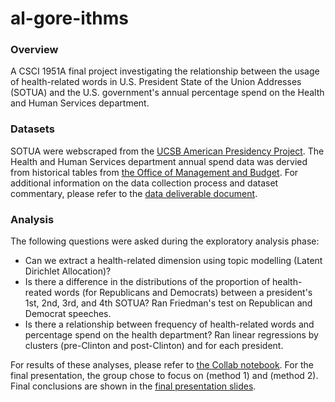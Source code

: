 # al-gore-ithms
### Overview
A CSCI 1951A final project investigating the relationship between the usage of health-related words in U.S. President State of the Union Addresses (SOTUA) and the U.S. government's annual percentage spend on the Health and Human Services department.  

### Datasets
SOTUA were webscraped from the [UCSB American Presidency Project](https://www.presidency.ucsb.edu/documents/presidential-documents-archive-guidebook/annual-messages-congress-the-state-the-union). The Health and Human Services department annual spend data was dervied from historical tables from [the Office of Management and Budget](https://www.whitehouse.gov/omb/historical-tables/). For additional information on the data collection process and dataset commentary, please refer to the [data deliverable document]().

### Analysis
The following questions were asked during the exploratory analysis phase:  
* Can we extract a health-related dimension using topic modelling (Latent Dirichlet Allocation)?  
* Is there a difference in the distributions of the proportion of health-reated words (for Republicans and Democrats) between a president's 1st, 2nd, 3rd, and 4th SOTUA? Ran Friedman's test on Republican and Democrat speeches.
* Is there a relationship between frequency of health-related words and percentage spend on the health department? Ran linear regressions by clusters (pre-Clinton and post-Clinton) and for each president.

For results of these analyses, please refer to [the Collab notebook](). For the final presentation, the group chose to focus on (method 1) and (method 2). Final conclusions are shown in the [final presentation slides]().

